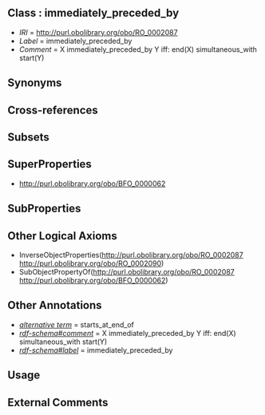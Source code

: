 
## Class : immediately_preceded_by

 * *IRI* = http://purl.obolibrary.org/obo/RO_0002087
 * *Label* = immediately_preceded_by
 * *Comment* = X immediately_preceded_by Y iff: end(X) simultaneous_with start(Y)

## Synonyms


## Cross-references


## Subsets


## SuperProperties

 * <http://purl.obolibrary.org/obo/BFO_0000062>

## SubProperties


## Other Logical Axioms

 * InverseObjectProperties(<http://purl.obolibrary.org/obo/RO_0002087> <http://purl.obolibrary.org/obo/RO_0002090>)
 * SubObjectPropertyOf(<http://purl.obolibrary.org/obo/RO_0002087> <http://purl.obolibrary.org/obo/BFO_0000062>)

## Other Annotations

 * *[alternative term](../../IAO/18/IAO_0000118.md)* = starts_at_end_of
 * *[rdf-schema#comment](../../nt/rdf-schema#comment.md)* = X immediately_preceded_by Y iff: end(X) simultaneous_with start(Y)
 * *[rdf-schema#label](../../el/rdf-schema#label.md)* = immediately_preceded_by

## Usage


## External Comments

